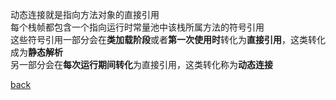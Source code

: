 动态连接就是指向方法对象的直接引用  
每个栈帧都包含一个指向运行时常量池中该栈所属方法的符号引用  
这些符号引用一部分会在**类加载阶段**或者**第一次使用时**转化为**直接引用**，这类转化成为**静态解析**  
另一部分会在**每次运行期间转化**为直接引用，这类转化称为**动态连接**  

[back](../2.md)  